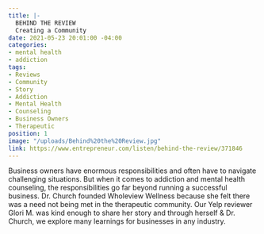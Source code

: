 ```yaml
---
title: |-
  BEHIND THE REVIEW
  Creating a Community
date: 2021-05-23 20:01:00 -04:00
categories:
- mental health
- addiction
tags:
- Reviews
- Community
- Story
- Addiction
- Mental Health
- Counseling
- Business Owners
- Therapeutic
position: 1
image: "/uploads/Behind%20the%20Review.jpg"
link: https://www.entrepreneur.com/listen/behind-the-review/371846
---
```


Business owners have enormous responsibilities and often have to navigate challenging situations. But when it comes to addiction and mental health counseling, the responsibilities go far beyond running a successful business. Dr. Church founded Wholeview Wellness because she felt there was a need not being met in the therapeutic community. Our Yelp reviewer Glori M. was kind enough to share her story and through herself & Dr. Church, we explore many learnings for businesses in any industry.